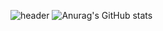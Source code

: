 ![header](https://capsule-render.vercel.app/api?type=wave&color=gradient&height=300&section=footer&text=WELCOME%20TO%20MY%20PROFILE&fontSize=90)
![Anurag's GitHub stats](https://github-readme-stats.vercel.app/api?username=markerxz&show_icons=true&theme=radical)
